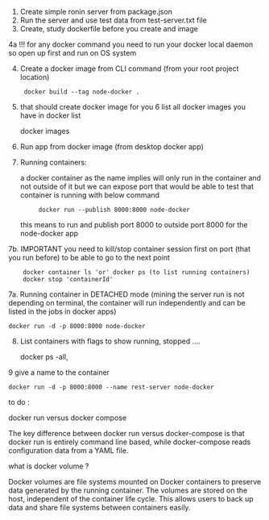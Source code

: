 1. Create simple ronin server from package.json
2. Run the server and use test data from test-server.txt file
3. Create, study dockerfile before you create and image


4a !!! for any docker command you need to run your docker local daemon so open up first and run on OS system

4. Create a docker image from CLI command (from your root project location)

        docker build --tag node-docker .

5. that should create docker image for you 
6 list all docker images you have in docker list 

    docker images

6. Run app from docker image (from desktop docker app)

7. Running containers:

    a docker container as the name implies will only run in the container and not outside of it but we can expose
    port that would be able to test that container is running with below command 

            docker run --publish 8000:8000 node-docker


    this means to run and publish port 8000 to outside port 8000 for the node-docker app


7b. IMPORTANT you need to kill/stop container session first on port (that you run before) to be able to go to the next point 

        docker container ls 'or' docker ps (to list running containers)
        docker stop 'containerId'


7a. Running container in DETACHED mode (mining the server run is not depending on terminal, the container will run independently and can be listed in the jobs in docker apps)

    docker run -d -p 8000:8000 node-docker

8. List containers with flags to show running, stopped ....

    docker ps -all, 

9 give a name to the container 

    docker run -d -p 8000:8000 --name rest-server node-docker


to do :

docker run versus docker compose

The key difference between docker run versus docker-compose is that docker run is entirely command line based, while docker-compose reads configuration data from a YAML file.


what is docker volume ?

Docker volumes are file systems mounted on Docker containers to preserve data generated by the running container. The volumes are stored on the host, independent of the container life cycle. This allows users to back up data and share file systems between containers easily.